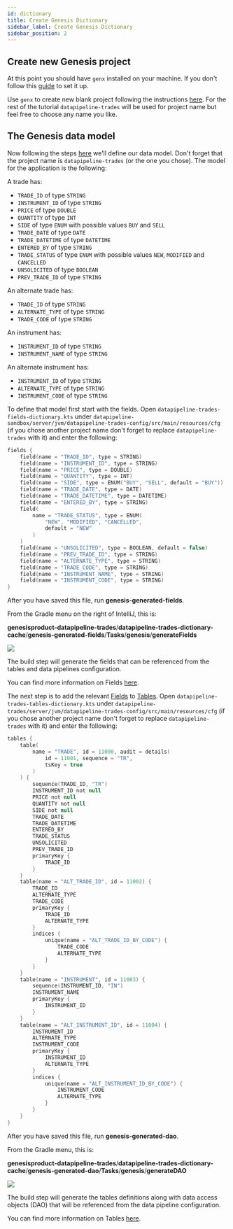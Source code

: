 ```yaml
---
id: dictionary
title: Create Genesis Dictionary
sidebar_label: Create Genesis Dictionary
sidebar_position: 2
---
```


## Create new Genesis project
At this point you should have `genx` installed on your machine. If you don't follow this [guide](/getting-started/prerequisites/genx/) to set it up.

Use `genx` to create new blank project following the instructions [here](/getting-started/quick-start/create-a-new-project/). For the rest of the tutorial `datapipeline-trades` will be used for project name but feel free to choose any name you like.

## The Genesis data model

Now following the steps [here](/getting-started/quick-start/define-the-data-model/) we'll define our data model. Don't forget that the project name is `datapipeline-trades` (or the one you chose). The model for the application is the following:

A trade has:
- `TRADE_ID` of type `STRING`
- `INSTRUMENT_ID` of type `STRING`
- `PRICE` of type `DOUBLE`
- `QUANTITY` of type `INT`
- `SIDE` of type `ENUM` with possible values `BUY` and `SELL`
- `TRADE_DATE` of type `DATE`
- `TRADE_DATETIME` of type `DATETIME`
- `ENTERED_BY` of type `STRING`
- `TRADE_STATUS` of type `ENUM` with possible values `NEW`, `MODIFIED` and `CANCELLED`
- `UNSOLICITED` of type `BOOLEAN`
- `PREV_TRADE_ID` of type `STRING`

An alternate trade has:
- `TRADE_ID` of type `STRING`
- `ALTERNATE_TYPE` of type `STRING`
- `TRADE_CODE` of type `STRING`

An instrument has:
- `INSTRUMENT_ID` of type `STRING`
- `INSTRUMENT_NAME` of type `STRING`

An alternate instrument has:
- `INSTRUMENT_ID` of type `STRING`
- `ALTERNATE_TYPE` of type `STRING`
- `INSTRUMENT_CODE` of type `STRING`

To define that model first start with the fields. Open `datapipeline-trades-fields-dictionary.kts` under `datapipeline-sandbox/server/jvm/datapipeline-trades-config/src/main/resources/cfg` (if you chose another project name don't forget to replace `datapipeline-trades` with it) and enter the following:

```kotlin
fields {
    field(name = "TRADE_ID", type = STRING)
    field(name = "INSTRUMENT_ID", type = STRING)
    field(name = "PRICE", type = DOUBLE)
    field(name = "QUANTITY", type = INT)
    field(name = "SIDE", type = ENUM("BUY", "SELL", default = "BUY"))
    field(name = "TRADE_DATE", type = DATE)
    field(name = "TRADE_DATETIME", type = DATETIME)
    field(name = "ENTERED_BY", type = STRING)
    field(
        name = "TRADE_STATUS", type = ENUM(
            "NEW", "MODIFIED", "CANCELLED", 
            default = "NEW"
        )
    )
    field(name = "UNSOLICITED", type = BOOLEAN, default = false)
    field(name = "PREV_TRADE_ID", type = STRING)
    field(name = "ALTERNATE_TYPE", type = STRING)
    field(name = "TRADE_CODE", type = STRING)
    field(name = "INSTRUMENT_NAME", type = STRING)
    field(name = "INSTRUMENT_CODE", type = STRING)
}
```

After you have saved this file, run **genesis-generated-fields**.

From the Gradle menu on the right of IntelliJ, this is:

 **genesisproduct-datapipeline-trades**/**datapipeline-trades-dictionary-cache**/**genesis-generated-fields**/**Tasks**/**genesis**/**generateFields**

 ![](/img/build-gradle-kts-fields.png)

The build step will generate the fields that can be referenced from the tables and data pipelines configuration.

You can find more information on Fields [here](/database/fields-tables-views/fields-tables-views/).

The next step is to add the relevant [Fields](/database/fields-tables-views/fields/) to [Tables](/database/fields-tables-views/tables/). Open `datapipeline-trades-tables-dictionary.kts` under `datapipeline-trades/server/jvm/datapipeline-trades-config/src/main/resources/cfg` (if you chose another project name don't forget to replace `datapipeline-trades` with it) and enter the following:

```kotlin
tables {
    table(
        name = "TRADE", id = 11000, audit = details(
            id = 11001, sequence = "TR",
            tsKey = true
        )
    ) {
        sequence(TRADE_ID, "TR")
        INSTRUMENT_ID not null
        PRICE not null
        QUANTITY not null
        SIDE not null
        TRADE_DATE
        TRADE_DATETIME
        ENTERED_BY
        TRADE_STATUS
        UNSOLICITED
        PREV_TRADE_ID
        primaryKey {
            TRADE_ID
        }
    }
    table(name = "ALT_TRADE_ID", id = 11002) {
        TRADE_ID
        ALTERNATE_TYPE
        TRADE_CODE
        primaryKey {
            TRADE_ID
            ALTERNATE_TYPE
        }
        indices {
            unique(name = "ALT_TRADE_ID_BY_CODE") {
                TRADE_CODE
                ALTERNATE_TYPE
            }
        }
    }
    table(name = "INSTRUMENT", id = 11003) {
        sequence(INSTRUMENT_ID, "IN")
        INSTRUMENT_NAME
        primaryKey {
            INSTRUMENT_ID
        }
    }
    table(name = "ALT_INSTRUMENT_ID", id = 11004) {
        INSTRUMENT_ID
        ALTERNATE_TYPE
        INSTRUMENT_CODE
        primaryKey {
            INSTRUMENT_ID
            ALTERNATE_TYPE
        }
        indices {
            unique(name = "ALT_INSTRUMENT_ID_BY_CODE") {
                INSTRUMENT_CODE
                ALTERNATE_TYPE
            }
        }
    }
}
```

After you have saved this file, run **genesis-generated-dao**.

From the Gradle menu, this is:

**genesisproduct-datapipeline-trades**/**datapipeline-trades-dictionary-cache**/**genesis-generated-dao**/**Tasks**/**genesis**/**generateDAO**

![](/img/build-gradle-kts-generated-dao.png)

The build step will generate the tables definitions along with data access objects (DAO) that will be referenced from the data pipeline configuration.

You can find more information on Tables [here](/database/fields-tables-views/fields-tables-views/).